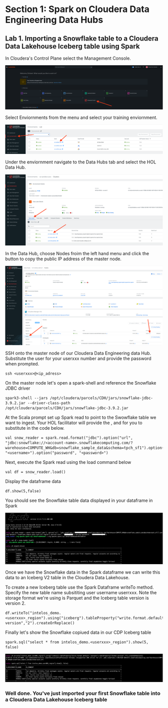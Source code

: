 # Section 1: Spark on Cloudera Data Engineering Data Hubs

## Lab 1. Importing a Snowflake table to a Cloudera Data Lakehouse Iceberg table using Spark 

In Cloudera's Control Plane select the Management Console.

![alt text](../img/mgmtconsole-select.png)

Select Enviornments from the menu and select your training enviornment. 

![alt text](../img/env-select.png)

Under the enviornment navigate to the Data Hubs tab and select the HOL Data Hub.

![alt text](../img/datahub-select.png)

In the Data Hub, choose Nodes froim the left hand menu and click the button to copy the public IP address of the master node.

![alt text](../img/datahub-ipadress.png)

SSH onto the master node of our Cloudera Data Engineering data Hub. Substitute the user for your userxxx number and provide the password when prompted.
```
ssh <userxxx>@<ip_adress>
```

On the master node let's open a spark-shell and reference the Snowflake JDBC driver

```
spark3-shell --jars /opt/cloudera/parcels/CDH/jars/snowflake-jdbc-3.9.2.jar --driver-class-path /opt/cloudera/parcels/CDH/jars/snowflake-jdbc-3.9.2.jar
```

At the Scala prompt set up Spark read to point to the Swowflake table we want to ingest. Your HOL facilitator will provide the <account-name>, <username> and <password> for you to substitute in the code below.

```
val snow_reader = spark.read.format("jdbc").option("url", "jdbc:snowflake://<account-name>.snowflakecomputing.com/?warehouse=COMPUTE_WH&db=snowflake_sample_data&schema=tpch_sf1").option("dbtable","snowflake_sample_data.tpch_sf1.region").option("user", "<username>").option("password", "<password>")
```

Next, execute the Spark read using the load command below
```
val df = snow_reader.load()
```

Display the dataframe data
```
df.show(5,false)
```

You should see the Snowflake table data displayed in your dataframe in Spark

![alt text](../img/spark1.png)

Once we have the Snowflake data in the Spark dataframe we can write this data to an Iceberg V2 table in the Cloudera Data Lakehouse.

To create a new Iceberg table use the Spark Dataframe writeTo method. Specify the new table name subsititing user username userrxxx. Note the storage format we're using is Parquet and the Iceberg table version is version 2.
```
df.writeTo("intelos_demo.<userxxx>_region").using("iceberg").tableProperty("write.format.default","parquet").tableProperty("format-version","2").createOrReplace()
```
Finally let's show the Snowflake copiued data in our CDP Iceberg table
```
spark.sql("select * from intelos_demo.<userxxx>_region").show(5, false)
```
![alt text](../img/spark2.png)

### Well done. You've just imported your first Snowflake table into a Cloudera Data Lakehouse Iceberg table
